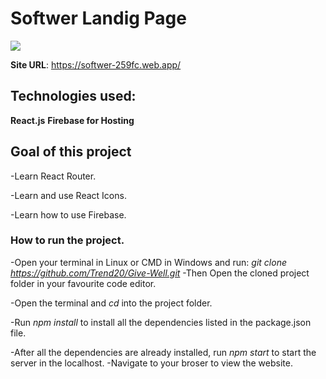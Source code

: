 # Softwer Landig Page

![](img/sft.png)

**Site URL**: https://softwer-259fc.web.app/

## Technologies used:
**React.js**
**Firebase for Hosting**
## Goal of this project
   -Learn React Router.

   -Learn and use React Icons.
   
   -Learn how to use Firebase.

### How to run the project.
  
  -Open your terminal in Linux or CMD in Windows and run: *git clone https://github.com/Trend20/Give-Well.git*
  -Then Open the cloned project folder in your favourite code editor.

  -Open the terminal and *cd* into the project folder. 

  -Run *npm install* to install all the dependencies listed in the package.json file.

  -After all the dependencies are already installed, run *npm start* to start the server in the localhost. 
  -Navigate to your broser to view the website.
